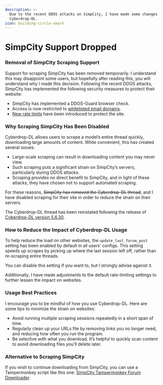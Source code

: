 ```yaml
---
description: >-
  Due to the recent DDOS attacks on SimpCity, I have made some changes to
  Cyberdrop-DL.
icon: building-circle-xmark
---
```


# SimpCity Support Dropped

### Removal of SimpCity Scraping Support

Support for scraping SimpCity has been removed temporarily. I understand this may disappoint some users, but hopefully after reading this, you will understand why I made this decision. Following the recent DDOS attacks, SimpCity has implemented the following security measures to protect their website:

* SimpCity has implemented a DDOS-Guard browser check.
* Access is now restricted to [whitelisted email domains](https://simpcity.su/threads/emails-august-2024.365869/).
* [New rate limits](https://simpcity.su/threads/rate-limit-429-error.397746/) have been introduced to protect the site.

### Why Scraping SimpCity Has Been Disabled

Cyberdrop-DL allows users to scrape a model’s entire thread quickly, downloading large amounts of content. While convenient, this has created several issues:

* Large-scale scraping can result in downloading content you may never view.
* Such scraping puts a significant strain on SimpCity’s servers, particularly during DDOS attacks.
* Scraping provides no direct benefit to SimpCity, and in light of these attacks, they have chosen not to support automated scraping.

For these reasons, ~~SimpCity has removed the Cyberdrop-DL thread~~, and I have disabled scraping for their site in order to reduce the strain on their servers.

The Cyberdrop-DL thread has been reinstated following the release of [Cyberdrop-DL version 5.6.30](https://pypi.org/project/cyberdrop-dl-patched/5.6.30/).

### How to Reduce the Impact of Cyberdrop-DL Usage

To help reduce the load on other websites, the `update_last_forum_post` setting has been enabled by default in all users' configs. This setting speeds up scrapes by picking up where the last session left off, rather than re-scraping entire threads.

You can disable this setting if you want to, but I strongly advise against it.

Additionally, I have made adjustments to the default rate-limiting settings to further lessen the impact on websites.

### Usage Best Practices

I encourage you to be mindful of how you use Cyberdrop-DL. Here are some tips to minimize the strain on websites:

* Avoid running multiple scraping sessions repeatedly in a short span of time.
* Regularly clean up your URLs file by removing links you no longer need, and reducing how often you run the program.
* Be selective with what you download. It’s helpful to quickly scan content to avoid downloading files you'll delete later.

### Alternative to Scraping SimpCity

If you wish to continue downloading from SimpCity, you can use a Tampermonkey script like this one: [SimpCity Tampermonkey Forum Downloader](https://simpcity.su/threads/forum-post-downloader-tampermonkey-script.96714/).
